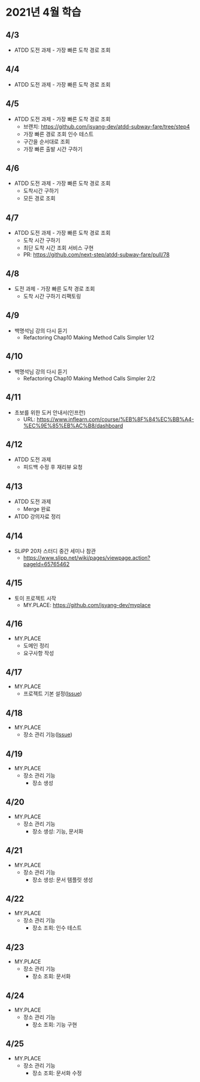 # 2021년 4월 학습

## 4/3

- ATDD 도전 과제 - 가장 빠른 도착 경로 조회

## 4/4

- ATDD 도전 과제 - 가장 빠른 도착 경로 조회

## 4/5

- ATDD 도전 과제 - 가장 빠른 도착 경로 조회
  - 브랜치: <https://github.com/jsyang-dev/atdd-subway-fare/tree/step4>
  - 가장 빠른 경로 조회 인수 테스트
  - 구간을 순서대로 조회
  - 가장 빠른 출발 시간 구하기
  
## 4/6

- ATDD 도전 과제 - 가장 빠른 도착 경로 조회
  - 도착시간 구하기
  - 모든 경로 조회

## 4/7

- ATDD 도전 과제 - 가장 빠른 도착 경로 조회
  - 도착 시간 구하기
  - 최단 도착 시간 조회 서비스 구현
  - PR: <https://github.com/next-step/atdd-subway-fare/pull/78>

## 4/8

- 도전 과제 - 가장 빠른 도착 경로 조회
  - 도착 시간 구하기 리팩토링

## 4/9

- 백명석님 강의 다시 듣기
  - Refactoring Chap10 Making Method Calls Simpler 1/2

## 4/10

- 백명석님 강의 다시 듣기
  - Refactoring Chap10 Making Method Calls Simpler 2/2

## 4/11

- 초보를 위한 도커 안내서(인프런)
  - URL: <https://www.inflearn.com/course/%EB%8F%84%EC%BB%A4-%EC%9E%85%EB%AC%B8/dashboard>

## 4/12

- ATDD 도전 과제
  - 피드백 수정 후 재리뷰 요청

## 4/13

- ATDD 도전 과제
  - Merge 완료
- ATDD 강의자료 정리

## 4/14

- SLiPP 20차 스터디 중간 세미나 참관
  - <https://www.slipp.net/wiki/pages/viewpage.action?pageId=65765462>

## 4/15

- 토이 프로젝트 시작
  - MY.PLACE: <https://github.com/jsyang-dev/myplace>

## 4/16

- MY.PLACE
  - 도메인 정리
  - 요구사항 작성

## 4/17

- MY.PLACE
  - 프로젝트 기본 설정([Issue](https://github.com/jsyang-dev/myplace/issues/1))

## 4/18

- MY.PLACE
  - 장소 관리 기능([Issue](https://github.com/jsyang-dev/myplace/issues/4))

## 4/19

- MY.PLACE
  - 장소 관리 기능
    - 장소 생성

## 4/20

- MY.PLACE
  - 장소 관리 기능
    - 장소 생성: 기능, 문서화

## 4/21

- MY.PLACE
  - 장소 관리 기능
    - 장소 생성: 문서 템플릿 생성

## 4/22

- MY.PLACE
  - 장소 관리 기능
    - 장소 조회: 인수 테스트

## 4/23

- MY.PLACE
  - 장소 관리 기능
    - 장소 조회: 문서화

## 4/24

- MY.PLACE
  - 장소 관리 기능
    - 장소 조회: 기능 구현

## 4/25

- MY.PLACE
  - 장소 관리 기능
    - 장소 조회: 문서화 수정

